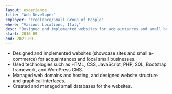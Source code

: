```yaml
---
layout: experience
title: "Web Developer"
employer: "Freelance/Small Group of People"
where: "Various Locations, Italy"
desc: "Designed and implemented websites for acquaintances and small businesses using HTML, CSS, JavaScript, PHP, and SQL."
start: 2016-09
end: 2021-09
---
```


- Designed and implemented websites (showcase sites and small e-commerce) for acquaintances and local small businesses.
- Used technologies such as HTML, CSS, JavaScript, PHP, SQL, Bootstrap framework, and WordPress CMS.
- Managed web domains and hosting, and designed website structure and graphical interfaces.
- Created and managed small databases for the websites.
